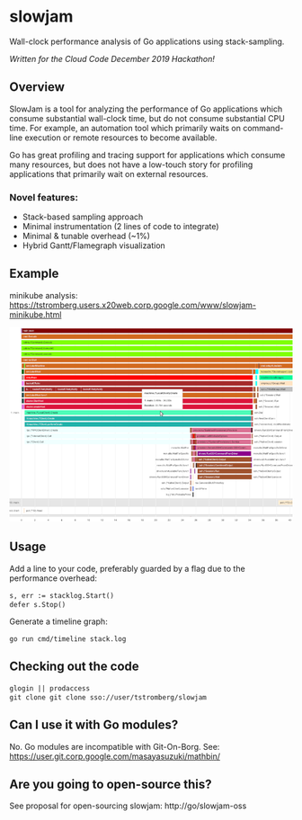 # slowjam

Wall-clock performance analysis of Go applications using stack-sampling.

*Written for the Cloud Code December 2019 Hackathon!*

## Overview

SlowJam is a tool for analyzing the performance of Go applications which consume substantial wall-clock time, but do not consume substantial CPU time. For example, an automation tool which primarily waits on command-line execution or remote resources to become available.

Go has great profiling and tracing support for applications which consume many resources, but does not have a low-touch story for profiling applications that primarily wait on external resources.

### Novel features:

* Stack-based sampling approach
* Minimal instrumentation (2 lines of code to integrate)
* Minimal & tunable overhead (~1%)
* Hybrid Gantt/Flamegraph visualization

## Example

minikube analysis: https://tstromberg.users.x20web.corp.google.com/www/slowjam-minikube.html

![minikube analysis screenshot](screenshot.png)

## Usage

Add a line to your code, preferably guarded by a flag due to the performance overhead:

```
s, err := stacklog.Start()
defer s.Stop()
```

Generate a timeline graph:

```
go run cmd/timeline stack.log
```

## Checking out the code

```
glogin || prodaccess
git clone git clone sso://user/tstromberg/slowjam
```

## Can I use it with Go modules?

No. Go modules are incompatible with Git-On-Borg. See: https://user.git.corp.google.com/masayasuzuki/mathbin/

## Are you going to open-source this?

See proposal for open-sourcing slowjam: http://go/slowjam-oss


